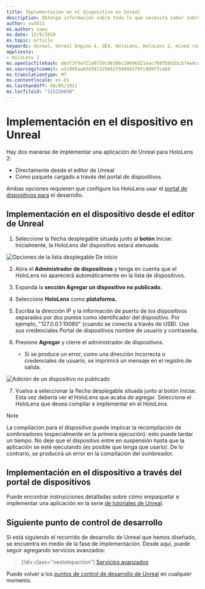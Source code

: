 ```yaml
---
title: Implementación en el dispositivo en Unreal
description: Obtenga información sobre todo lo que necesita saber sobre la implementación de aplicaciones de Unreal de realidad mixta en HoloLens 2 el portal del editor o del dispositivo.
author: sw5813
ms.author: suwu
ms.date: 12/9/2020
ms.topic: article
keywords: Unreal, Unreal Engine 4, UE4, HoloLens, HoloLens 2, mixed reality, deploy to device, PC, documentation, mixed reality headset, windows mixed reality headset, virtual reality headset
appliesto:
- HoloLens 2
ms.openlocfilehash: d6df3f9af21a0759c98306c28696d21eac7687b92d3cb74a9cd9948122cbcbcc
ms.sourcegitcommit: a1c086aa83d381129e62f9d8942f0fc889ffcab0
ms.translationtype: MT
ms.contentlocale: es-ES
ms.lasthandoff: 08/05/2021
ms.locfileid: "115226650"
---
```

# <a name="deploy-to-device-in-unreal"></a>Implementación en el dispositivo en Unreal

Hay dos maneras de implementar una aplicación de Unreal para HoloLens 2:
* Directamente desde el editor de Unreal
* Como paquete cargado a través del portal de dispositivos

Ambas opciones requieren que configure los HoloLens usar el [portal de dispositivos para](../platform-capabilities-and-apis/using-the-windows-device-portal.md) el desarrollo.

## <a name="deploying-to-device-from-the-unreal-editor"></a>Implementación en el dispositivo desde el editor de Unreal

1. Seleccione la flecha desplegable situada junto al **botón** Iniciar. Inicialmente, la HoloLens del dispositivo estará atenuada.

![Opciones de la lista desplegable De inicio](images/unreal/launch-dropdown.png)

2. Abra el **Administrador de dispositivos** y tenga en cuenta que el HoloLens no aparecerá automáticamente en la lista de dispositivos.

3. Expanda la **sección Agregar un dispositivo no publicado.**

4. Seleccione **HoloLens** como **plataforma.**

5. Escriba la dirección IP y la información de puerto de los dispositivos separados por dos puntos como identificador del dispositivo. Por ejemplo, "127.0.0.1:10080" (cuando se conecta a través de USB). Use sus credenciales Portal de dispositivos nombre de usuario y contraseña.

6. Presione **Agregar** y cierre el administrador de dispositivos.
    * Si se produce un error, como una dirección incorrecta o credenciales de usuario, se imprimirá un mensaje en el registro de salida.

![Adición de un dispositivo no publicado](images/unreal/add-unlisted-device.png)

7. Vuelva a seleccionar la  flecha desplegable situada junto al botón Iniciar. Esta vez debería ver el HoloLens que acaba de agregar. Seleccione el HoloLens que desea compilar e implementar en el HoloLens.

>[!NOTE]
>La compilación para el dispositivo puede implicar la recompilación de sombreadores (especialmente en la primera ejecución): esto puede tardar un tiempo. No deje que el dispositivo entre en suspensión hasta que la aplicación se esté ejecutando (es posible que tenga que usarlo). De lo contrario, se producirá un error en la compilación del sombreador.

## <a name="deploying-to-device-via-device-portal"></a>Implementación en el dispositivo a través del portal de dispositivos

Puede encontrar instrucciones detalladas sobre cómo empaquetar e implementar una aplicación en la serie [de tutoriales de Unreal](tutorials/unreal-uxt-ch6.md#packaging-and-deploying-the-app-via-device-portal).

## <a name="next-development-checkpoint"></a>Siguiente punto de control de desarrollo

Si está siguiendo el recorrido de desarrollo de Unreal que hemos diseñado, se encuentra en medio de la fase de implementación. Desde aquí, puede seguir agregando servicios avanzados:

> [!div class="nextstepaction"]
> [Servicios avanzados](unreal-development-overview.md#5-adding-services)

Puede volver a los [puntos de control de desarrollo de Unreal](unreal-development-overview.md#4-streaming-and-deploying-to-a-device) en cualquier momento.
